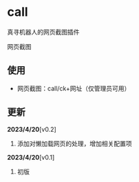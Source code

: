 # call

真寻机器人的网页截图插件

网页截图

## 使用

- 网页截图：call/ck+网址（仅管理员可用）

## 更新

**2023/4/20**[v0.2]

1. 添加对懒加载网页的处理，增加相关配置项

**2023/4/20**[v0.1]

1. 初版

